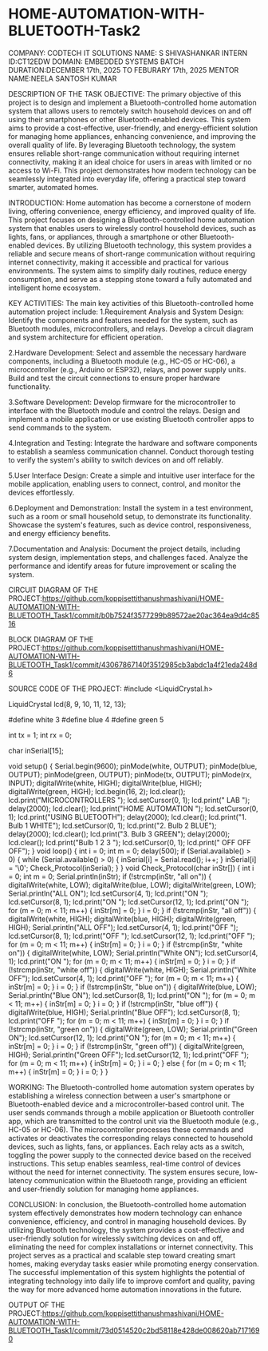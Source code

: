 # HOME-AUTOMATION-WITH-BLUETOOTH-Task2
COMPANY: CODTECH IT SOLUTIONS 
NAME: S SHIVASHANKAR
INTERN ID:CT12EDW
DOMAIN: EMBEDDED SYSTEMS 
BATCH DURATION:DECEMBER 17th, 2025 TO FEBURARY 17th, 2025 
MENTOR NAME:NEELA SANTOSH KUMAR

DESCRIPTION OF THE TASK
OBJECTIVE: 
    The primary objective of this project is to design and implement a Bluetooth-controlled home automation system that allows users to remotely switch household devices on and off using their smartphones or other Bluetooth-enabled devices. This system aims to provide a cost-effective, user-friendly, and energy-efficient solution for managing home appliances, enhancing convenience, and improving the overall quality of life. By leveraging Bluetooth technology, the system ensures reliable short-range communication without requiring internet connectivity, making it an ideal choice for users in areas with limited or no access to Wi-Fi. This project demonstrates how modern technology can be seamlessly integrated into everyday life, offering a practical step toward smarter, automated homes.

INTRODUCTION: 
    Home automation has become a cornerstone of modern living, offering convenience, energy efficiency, and improved quality of life. This project focuses on designing a Bluetooth-controlled home automation system that enables users to wirelessly control household devices, such as lights, fans, or appliances, through a smartphone or other Bluetooth-enabled devices. By utilizing Bluetooth technology, this system provides a reliable and secure means of short-range communication without requiring internet connectivity, making it accessible and practical for various environments. The system aims to simplify daily routines, reduce energy consumption, and serve as a stepping stone toward a fully automated and intelligent home ecosystem.

KEY ACTIVITIES: 
The main key activities of this Bluetooth-controlled home automation project include:
1.Requirement Analysis and System Design: Identify the components and features needed for the system, such as Bluetooth modules, microcontrollers, and relays. Develop a circuit diagram and system architecture for efficient operation.

2.Hardware Development: Select and assemble the necessary hardware components, including a Bluetooth module (e.g., HC-05 or HC-06), a microcontroller (e.g., Arduino or ESP32), relays, and power supply units. Build and test the circuit connections to ensure proper hardware functionality.

3.Software Development: Develop firmware for the microcontroller to interface with the Bluetooth module and control the relays. Design and implement a mobile application or use existing Bluetooth controller apps to send commands to the system.

4.Integration and Testing: Integrate the hardware and software components to establish a seamless communication channel. Conduct thorough testing to verify the system's ability to switch devices on and off reliably.

5.User Interface Design: Create a simple and intuitive user interface for the mobile application, enabling users to connect, control, and monitor the devices effortlessly.

6.Deployment and Demonstration: Install the system in a test environment, such as a room or small household setup, to demonstrate its functionality. Showcase the system's features, such as device control, responsiveness, and energy efficiency benefits.

7.Documentation and Analysis: Document the project details, including system design, implementation steps, and challenges faced. Analyze the performance and identify areas for future improvement or scaling the system.

CIRCUIT DIAGRAM OF THE PROJECT:https://github.com/koppisettithanushmashivani/HOME-AUTOMATION-WITH-BLUETOOTH_Task1/commit/b0b7524f3577299b89572ae20ac364ea9d4c8516

BLOCK DIAGRAM OF THE PROJECT:https://github.com/koppisettithanushmashivani/HOME-AUTOMATION-WITH-BLUETOOTH_Task1/commit/43067867140f3512985cb3abdc1a4f21eda248d6

SOURCE CODE OF THE PROJECT: 
#include <LiquidCrystal.h>

LiquidCrystal lcd(8, 9, 10, 11, 12, 13);

#define white 3 #define blue 4 #define green 5

int tx = 1; int rx = 0;

char inSerial[15];

void setup() { Serial.begin(9600);
pinMode(white, OUTPUT); 
pinMode(blue, OUTPUT); 
pinMode(green, OUTPUT); 
pinMode(tx, OUTPUT); 
pinMode(rx, INPUT); 
digitalWrite(white, HIGH); 
digitalWrite(blue, HIGH); 
digitalWrite(green, HIGH); 
lcd.begin(16, 2); 
lcd.clear(); 
lcd.print("MICROCONTROLLERS "); 
lcd.setCursor(0, 1); 
lcd.print(" LAB "); 
delay(2000);
lcd.clear(); 
lcd.print("HOME AUTOMATION "); 
lcd.setCursor(0, 1); 
lcd.print("USING BLUETOOTH"); 
delay(2000); lcd.clear(); 
lcd.print("1. Bulb 1 WHITE"); 
lcd.setCursor(0, 1); 
lcd.print("2. Bulb 2 BLUE"); 
delay(2000); lcd.clear(); 
lcd.print("3. Bulb 3 GREEN");
delay(2000); lcd.clear(); 
lcd.print("Bulb 1 2 3 "); 
lcd.setCursor(0, 1);
lcd.print(" OFF OFF OFF");
}
void loop() { 
int i = 0; 
int m = 0; 
delay(500); 
if (Serial.available() > 0) { 
while (Serial.available() > 0) { 
inSerial[i] = Serial.read(); i++; 
} 
inSerial[i] = '\0';
Check_Protocol(inSerial); 
} 
}
void Check_Protocol(char inStr[]) 
{ 
int i = 0; 
int m = 0; 
Serial.println(inStr);
if (!strcmp(inStr, "all on")) { 
digitalWrite(white, LOW);
digitalWrite(blue, LOW); 
digitalWrite(green, LOW); 
Serial.println("ALL ON"); 
lcd.setCursor(4, 1); 
lcd.print("ON "); 
lcd.setCursor(8, 1); 
lcd.print("ON "); 
lcd.setCursor(12, 1); 
lcd.print("ON "); 
for (m = 0; m < 11; m++) 
{ 
inStr[m] = 0;
}
i = 0;
}
if (!strcmp(inStr, "all off")) 
{ 
digitalWrite(white, HIGH); 
digitalWrite(blue, HIGH); 
digitalWrite(green, HIGH); 
Serial.println("ALL OFF"); 
lcd.setCursor(4, 1); lcd.print("OFF "); 
lcd.setCursor(8, 1); lcd.print("OFF "); 
lcd.setCursor(12, 1); lcd.print("OFF "); 
for (m = 0; m < 11; m++) 
{
inStr[m] = 0;
}
i = 0;
}
if (!strcmp(inStr, "white on")) { 
digitalWrite(white, LOW); 
Serial.println("White ON"); 
lcd.setCursor(4, 1);
lcd.print("ON "); 
for (m = 0; m < 11; m++) 
{
inStr[m] = 0; 
} 
i = 0;
}
if (!strcmp(inStr, "white off")) { 
digitalWrite(white, HIGH); 
Serial.println("White OFF"); 
lcd.setCursor(4, 1); 
lcd.print("OFF "); 
for (m = 0; m < 11; m++) { 
inStr[m] = 0; 
}
i = 0;
}
if (!strcmp(inStr, "blue on")) {
digitalWrite(blue, LOW);
Serial.println("Blue ON");
lcd.setCursor(8, 1);
lcd.print("ON ");
for (m = 0; m < 11; m++) {
  inStr[m] = 0;
}
i = 0;
}
if (!strcmp(inStr, "blue off")) {
digitalWrite(blue, HIGH);
Serial.println("Blue OFF");
lcd.setCursor(8, 1);
lcd.print("OFF ");
for (m = 0; m < 11; m++) {
  inStr[m] = 0;
}
i = 0;
} 
if (!strcmp(inStr, "green on")) {
digitalWrite(green, LOW);
Serial.println("Green ON");
lcd.setCursor(12, 1);
lcd.print("ON ");
for (m = 0; m < 11; m++) {
  inStr[m] = 0;
}
i = 0;
}
if (!strcmp(inStr, "green off")) {
digitalWrite(green, HIGH);
Serial.println("Green OFF");
lcd.setCursor(12, 1);
lcd.print("OFF ");
for (m = 0; m < 11; m++) {
inStr[m] = 0;
}
i = 0;
}
else { 
for (m = 0; m < 11; m++) { 
inStr[m] = 0;
}
i = 0;
}
}

WORKING: 
   The Bluetooth-controlled home automation system operates by establishing a wireless connection between a user's smartphone or Bluetooth-enabled device and a microcontroller-based control unit. The user sends commands through a mobile application or Bluetooth controller app, which are transmitted to the control unit via the Bluetooth module (e.g., HC-05 or HC-06). The microcontroller processes these commands and activates or deactivates the corresponding relays connected to household devices, such as lights, fans, or appliances. Each relay acts as a switch, toggling the power supply to the connected device based on the received instructions. This setup enables seamless, real-time control of devices without the need for internet connectivity. The system ensures secure, low-latency communication within the Bluetooth range, providing an efficient and user-friendly solution for managing home appliances.

CONCLUSION:
    In conclusion, the Bluetooth-controlled home automation system effectively demonstrates how modern technology can enhance convenience, efficiency, and control in managing household devices. By utilizing Bluetooth technology, the system provides a cost-effective and user-friendly solution for wirelessly switching devices on and off, eliminating the need for complex installations or internet connectivity. This project serves as a practical and scalable step toward creating smart homes, making everyday tasks easier while promoting energy conservation. The successful implementation of this system highlights the potential of integrating technology into daily life to improve comfort and quality, paving the way for more advanced home automation innovations in the future.

OUTPUT OF THE PROJECT:https://github.com/koppisettithanushmashivani/HOME-AUTOMATION-WITH-BLUETOOTH_Task1/commit/73d0514520c2bd58118e428de008620ab7171690
